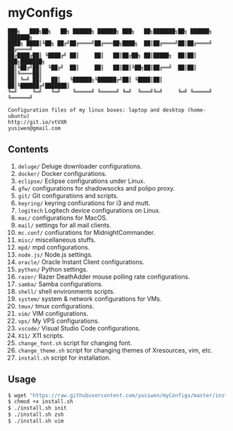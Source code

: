 # myConfigs

```text
███╗   ███╗██╗   ██╗ ██████╗ ██████╗ ███╗   ██╗███████╗██╗ ██████╗ ███████╗
████╗ ████║╚██╗ ██╔╝██╔════╝██╔═══██╗████╗  ██║██╔════╝██║██╔════╝ ██╔════╝
██╔████╔██║ ╚████╔╝ ██║     ██║   ██║██╔██╗ ██║█████╗  ██║██║  ███╗███████╗
██║╚██╔╝██║  ╚██╔╝  ██║     ██║   ██║██║╚██╗██║██╔══╝  ██║██║   ██║╚════██║
██║ ╚═╝ ██║   ██║   ╚██████╗╚██████╔╝██║ ╚████║██║     ██║╚██████╔╝███████║
╚═╝     ╚═╝   ╚═╝    ╚═════╝ ╚═════╝ ╚═╝  ╚═══╝╚═╝     ╚═╝ ╚═════╝ ╚══════╝

Configuration files of my linux boxes: laptop and desktop (home-ubuntu)
http://git.io/vtVXR
yusiwen@gmail.com
```

## Contents

1. `deluge/` Deluge downloader configurations.
2. `docker/` Docker configurations.
3. `eclipse/` Eclipse configurations under Linux.
4. `gfw/` configurations for shadowsocks and polipo proxy.
5. `git/` Git configurations and scripts.
6. `keyring/` keyring confiurations for i3 and mutt.
7. `logitech` Logitech device configurations on Linux.
8. `mac/` configurations for MacOS.
9. `mail/` settings for all mail clients.
10. `mc.conf/` confiurations for MidnightCommander.
11. `misc/` miscellaneous stuffs.
12. `mpd/` mpd configurations.
13. `node.js/` Node.js settings.
14. `oracle/` Oracle Instant Client configurations.
15. `python/` Python settings.
16. `razer/` Razer DeathAdder mouse polling rate configurations.
17. `samba/` Samba configurations.
18. `shell/` shell environments scripts.
19. `system/` system & network configurations for VMs.
20. `tmux/` tmux configurations.
21. `vim/` VIM configurations.
22. `vps/` My VPS configurations.
23. `vscode/` Visual Studio Code configurations.
24. `X11/` X11 scripts.
25. `change_font.sh` script for changing font.
26. `change_theme.sh` script for changing themes of Xresources, vim, etc.
27. `install.sh` script for installation.

## Usage

```bash
$ wget "https://raw.githubusercontent.com/yusiwen/myConfigs/master/install.sh" -O install.sh
$ chmod +x install.sh
$ ./install.sh init
$ ./install.sh zsh
$ ./install.sh vim
```
